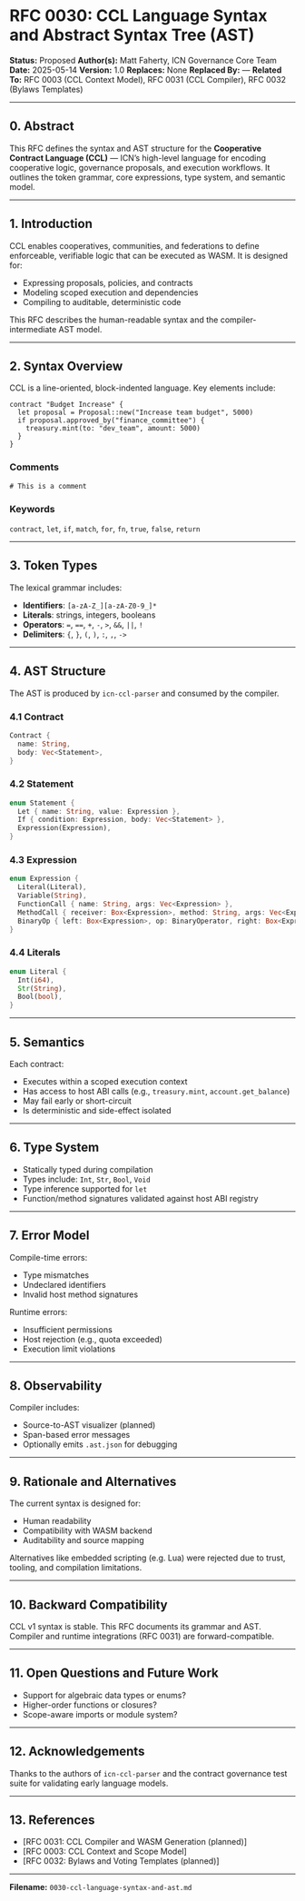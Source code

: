 # RFC 0030: CCL Language Syntax and Abstract Syntax Tree (AST)

**Status:** Proposed
**Author(s):** Matt Faherty, ICN Governance Core Team
**Date:** 2025-05-14
**Version:** 1.0
**Replaces:** None
**Replaced By:** —
**Related To:** RFC 0003 (CCL Context Model), RFC 0031 (CCL Compiler), RFC 0032 (Bylaws Templates)

---

## 0. Abstract

This RFC defines the syntax and AST structure for the **Cooperative Contract Language (CCL)** — ICN’s high-level language for encoding cooperative logic, governance proposals, and execution workflows. It outlines the token grammar, core expressions, type system, and semantic model.

---

## 1. Introduction

CCL enables cooperatives, communities, and federations to define enforceable, verifiable logic that can be executed as WASM. It is designed for:

* Expressing proposals, policies, and contracts
* Modeling scoped execution and dependencies
* Compiling to auditable, deterministic code

This RFC describes the human-readable syntax and the compiler-intermediate AST model.

---

## 2. Syntax Overview

CCL is a line-oriented, block-indented language. Key elements include:

```ccl
contract "Budget Increase" {
  let proposal = Proposal::new("Increase team budget", 5000)
  if proposal.approved_by("finance_committee") {
    treasury.mint(to: "dev_team", amount: 5000)
  }
}
```

### Comments

```ccl
# This is a comment
```

### Keywords

`contract`, `let`, `if`, `match`, `for`, `fn`, `true`, `false`, `return`

---

## 3. Token Types

The lexical grammar includes:

* **Identifiers**: `[a-zA-Z_][a-zA-Z0-9_]*`
* **Literals**: strings, integers, booleans
* **Operators**: `=`, `==`, `+`, `-`, `>`, `&&`, `||`, `!`
* **Delimiters**: `{`, `}`, `(`, `)`, `:`, `,`, `->`

---

## 4. AST Structure

The AST is produced by `icn-ccl-parser` and consumed by the compiler.

### 4.1 Contract

```rust
Contract {
  name: String,
  body: Vec<Statement>,
}
```

### 4.2 Statement

```rust
enum Statement {
  Let { name: String, value: Expression },
  If { condition: Expression, body: Vec<Statement> },
  Expression(Expression),
}
```

### 4.3 Expression

```rust
enum Expression {
  Literal(Literal),
  Variable(String),
  FunctionCall { name: String, args: Vec<Expression> },
  MethodCall { receiver: Box<Expression>, method: String, args: Vec<Expression> },
  BinaryOp { left: Box<Expression>, op: BinaryOperator, right: Box<Expression> },
}
```

### 4.4 Literals

```rust
enum Literal {
  Int(i64),
  Str(String),
  Bool(bool),
}
```

---

## 5. Semantics

Each contract:

* Executes within a scoped execution context
* Has access to host ABI calls (e.g., `treasury.mint`, `account.get_balance`)
* May fail early or short-circuit
* Is deterministic and side-effect isolated

---

## 6. Type System

* Statically typed during compilation
* Types include: `Int`, `Str`, `Bool`, `Void`
* Type inference supported for `let`
* Function/method signatures validated against host ABI registry

---

## 7. Error Model

Compile-time errors:

* Type mismatches
* Undeclared identifiers
* Invalid host method signatures

Runtime errors:

* Insufficient permissions
* Host rejection (e.g., quota exceeded)
* Execution limit violations

---

## 8. Observability

Compiler includes:

* Source-to-AST visualizer (planned)
* Span-based error messages
* Optionally emits `.ast.json` for debugging

---

## 9. Rationale and Alternatives

The current syntax is designed for:

* Human readability
* Compatibility with WASM backend
* Auditability and source mapping

Alternatives like embedded scripting (e.g. Lua) were rejected due to trust, tooling, and compilation limitations.

---

## 10. Backward Compatibility

CCL v1 syntax is stable. This RFC documents its grammar and AST. Compiler and runtime integrations (RFC 0031) are forward-compatible.

---

## 11. Open Questions and Future Work

* Support for algebraic data types or enums?
* Higher-order functions or closures?
* Scope-aware imports or module system?

---

## 12. Acknowledgements

Thanks to the authors of `icn-ccl-parser` and the contract governance test suite for validating early language models.

---

## 13. References

* \[RFC 0031: CCL Compiler and WASM Generation (planned)]
* \[RFC 0003: CCL Context and Scope Model]
* \[RFC 0032: Bylaws and Voting Templates (planned)]

---

**Filename:** `0030-ccl-language-syntax-and-ast.md`
